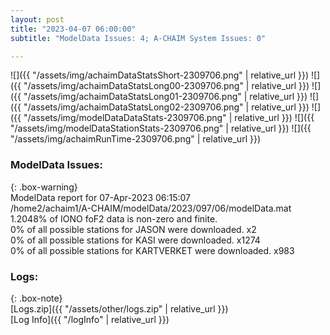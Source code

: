 ```yaml
---
layout: post
title: "2023-04-07 06:00:00"
subtitle: "ModelData Issues: 4; A-CHAIM System Issues: 0"

---
```


![]({{ "/assets/img/achaimDataStatsShort-2309706.png" | relative_url }})
![]({{ "/assets/img/achaimDataStatsLong00-2309706.png" | relative_url }})
![]({{ "/assets/img/achaimDataStatsLong01-2309706.png" | relative_url }})
![]({{ "/assets/img/achaimDataStatsLong02-2309706.png" | relative_url }})
![]({{ "/assets/img/modelDataDataStats-2309706.png" | relative_url }})
![]({{ "/assets/img/modelDataStationStats-2309706.png" | relative_url }})
![]({{ "/assets/img/achaimRunTime-2309706.png" | relative_url }})


### ModelData Issues:  
  
{: .box-warning}  
 ModelData report for 07-Apr-2023 06:15:07   
 /home2/achaim1/A-CHAIM/modelData/2023/097/06/modelData.mat   
 1.2048% of IONO foF2 data is non-zero and finite.   
 0% of all possible stations for JASON were downloaded. x2   
 0% of all possible stations for KASI were downloaded. x1274   
 0% of all possible stations for KARTVERKET were downloaded. x983   
  


### Logs:  
  
{: .box-note}  
[Logs.zip]({{ "/assets/other/logs.zip" | relative_url }})  
[Log Info]({{ "/logInfo" | relative_url }})  
